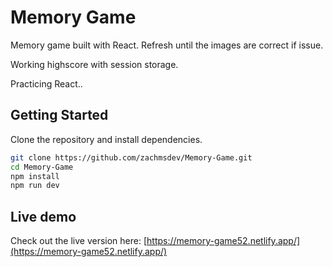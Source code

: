 
# Memory Game

Memory game built with React. Refresh until the images are correct if issue.

Working highscore with session storage. 

Practicing React.. 

## Getting Started

Clone the repository and install dependencies.

```bash
git clone https://github.com/zachmsdev/Memory-Game.git
cd Memory-Game
npm install
npm run dev
```

## Live demo

Check out the live version here: [https://memory-game52.netlify.app/](https://memory-game52.netlify.app/)








